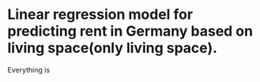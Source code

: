 # Linear regression model for predicting rent in Germany based on living space(only living space).
Everything is 
 
